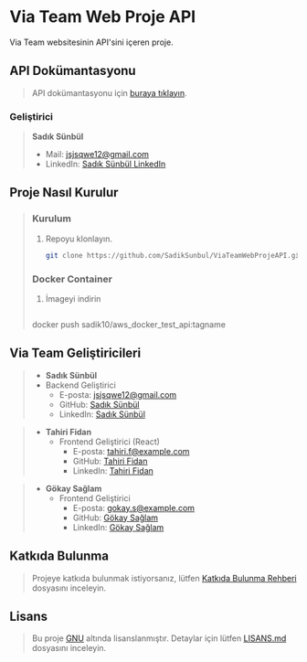 # Via Team Web Proje API

Via Team websitesinin API'sini içeren proje.

## API Dokümantasyonu
>API dokümantasyonu için [buraya tıklayın](https://documenter.getpostman.com/view/27431083/2s9YsT7Upw#20933f7b-8ba6-46d0-b527-e1379a6b14e0).


### Geliştirici
>
>**Sadık Sünbül**
>- Mail: jsjsqwe12@gmail.com
>- LinkedIn: [Sadık Sünbül LinkedIn](https://www.linkedin.com/in/sadiksunbul)



## Proje Nasıl Kurulur

>### Kurulum
>
>1. Repoyu klonlayın.
>    ```sh
>    git clone https://github.com/SadikSunbul/ViaTeamWebProjeAPI.git
>
>### Docker Container
>
>1. İmageyi indirin
>    ```sh
>   docker push sadik10/aws_docker_test_api:tagname

## Via Team Geliştiricileri

>- **Sadık Sünbül**
>  - Backend Geliştirici
>    - E-posta: [jsjsqwe12@gmail.com](mailto:sadik.s@example.com)
>    - GitHub: [Sadık Sünbül](https://github.com/SadikSunbul)
>    - LinkedIn: [Sadık Sünbül](https://www.linkedin.com/in/sadiksunbul)

>- **Tahiri Fidan**
>    - Frontend Geliştirici (React)
>      - E-posta: [tahiri.f@example.com](mailto:tahiri.f@example.com)
>      - GitHub: [Tahiri Fidan](https://github.com/Tahir1072a)
>      - LinkedIn: [Tahiri Fidan](https://www.linkedin.com/in/tahiri-fidan-4a88a620a/)

>- **Gökay Sağlam**
>    - Frontend Geliştirici
>      - E-posta: [gokay.s@example.com](mailto:gokay.s@example.com)
>      - GitHub: [Gökay Sağlam](https://github.com/bengokaysaglam)
>      - LinkedIn: [Gökay Sağlam](https://www.linkedin.com/in/g%C3%B6kay-sa%C4%9Flam-3a067625b/)


## Katkıda Bulunma

>Projeye katkıda bulunmak istiyorsanız, lütfen [Katkıda Bulunma Rehberi](CONTRIBUTING.md) dosyasını inceleyin.


## Lisans

>Bu proje [GNU](LICENSE) altında lisanslanmıştır. Detaylar için lütfen [LISANS.md](LICENSE) dosyasını inceleyin.



